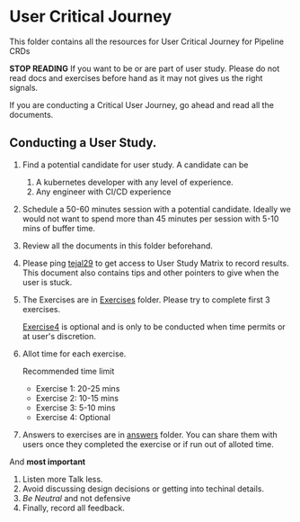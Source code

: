 # User Critical Journey

This folder contains all the resources for User Critical Journey for Pipeline CRDs


**STOP READING** If you want to be or are part of user study. Please do not read docs and exercises before hand as it may not gives us the right signals.

If you are conducting a Critical User Journey, go ahead and read all the documents.


## Conducting a User Study.
1. Find a potential candidate for user study. A candidate can be 
    1. A kubernetes developer with any level of experience.
    1. Any engineer with CI/CD experience
1. Schedule a 50-60 minutes session with a potential candidate. Ideally we would not want to spend more than 45 minutes per session with 5-10 mins of buffer time.
1. Review all the documents in this folder beforehand.
1. Please ping [tejal29](https://github.com/tejal29) to get access to User Study Matrix to record results. This document also contains tips and other pointers to give when the user is stuck. 
1. The Exercises are in [Exercises](./exercises) folder. Please try to complete first 3 exercises. 
  
    [Exercise4](./exercises/exercise4) is optional and is only to be conducted when time permits or at user's discretion.
1. Allot time for each exercise.

   Recommended time limit
   * Exercise 1: 20-25 mins
   * Exercise 2: 10-15 mins
   * Exercise 3: 5-10 mins
   * Exercise 4: Optional

1. Answers to exercises are in [answers](./answers) folder. You can share them with users once they completed the exercise or if run out of alloted time.

And **most important**
1. Listen more Talk less.
1. Avoid discussing design decisions or getting into techinal details.
1. *Be Neutral* and not defensive 
1. Finally, record all feedback.